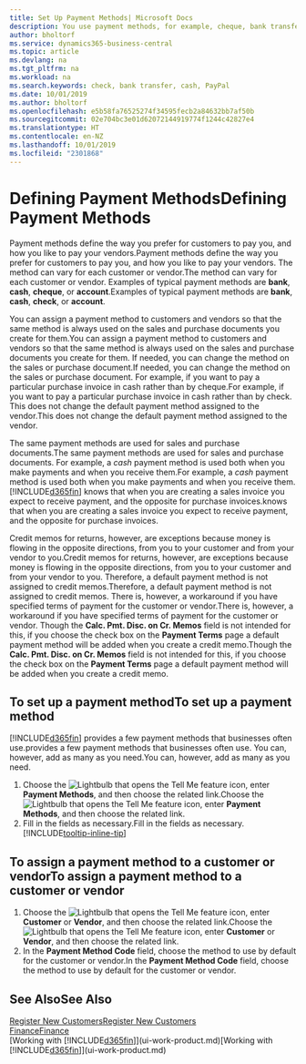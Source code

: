 ```yaml
---
title: Set Up Payment Methods| Microsoft Docs
description: You use payment methods, for example, cheque, bank transfer, cash, or PayPal, to define how sales and purchase invoices will be paid.
author: bholtorf
ms.service: dynamics365-business-central
ms.topic: article
ms.devlang: na
ms.tgt_pltfrm: na
ms.workload: na
ms.search.keywords: check, bank transfer, cash, PayPal
ms.date: 10/01/2019
ms.author: bholtorf
ms.openlocfilehash: e5b58fa76525274f34595fecb2a84632bb7af50b
ms.sourcegitcommit: 02e704bc3e01d62072144919774f1244c42827e4
ms.translationtype: HT
ms.contentlocale: en-NZ
ms.lasthandoff: 10/01/2019
ms.locfileid: "2301868"
---
```

# <a name="defining-payment-methods"></a><span data-ttu-id="ad89f-103">Defining Payment Methods</span><span class="sxs-lookup"><span data-stu-id="ad89f-103">Defining Payment Methods</span></span>
<span data-ttu-id="ad89f-104">Payment methods define the way you prefer for customers to pay you, and how you like to pay your vendors.</span><span class="sxs-lookup"><span data-stu-id="ad89f-104">Payment methods define the way you prefer for customers to pay you, and how you like to pay your vendors.</span></span> <span data-ttu-id="ad89f-105">The method can vary for each customer or vendor.</span><span class="sxs-lookup"><span data-stu-id="ad89f-105">The method can vary for each customer or vendor.</span></span> <span data-ttu-id="ad89f-106">Examples of typical payment methods are **bank**, **cash**, **cheque**, or **account**.</span><span class="sxs-lookup"><span data-stu-id="ad89f-106">Examples of typical payment methods are **bank**, **cash**, **check**, or **account**.</span></span>

<span data-ttu-id="ad89f-107">You can assign a payment method to customers and vendors so that the same method is always used on the sales and purchase documents you create for them.</span><span class="sxs-lookup"><span data-stu-id="ad89f-107">You can assign a payment method to customers and vendors so that the same method is always used on the sales and purchase documents you create for them.</span></span> <span data-ttu-id="ad89f-108">If needed, you can change the method on the sales or purchase document.</span><span class="sxs-lookup"><span data-stu-id="ad89f-108">If needed, you can change the method on the sales or purchase document.</span></span> <span data-ttu-id="ad89f-109">For example, if you want to pay a particular purchase invoice in cash rather than by cheque.</span><span class="sxs-lookup"><span data-stu-id="ad89f-109">For example, if you want to pay a particular purchase invoice in cash rather than by check.</span></span> <span data-ttu-id="ad89f-110">This does not change the default payment method assigned to the vendor.</span><span class="sxs-lookup"><span data-stu-id="ad89f-110">This does not change the default payment method assigned to the vendor.</span></span>

<span data-ttu-id="ad89f-111">The same payment methods are used for sales and purchase documents.</span><span class="sxs-lookup"><span data-stu-id="ad89f-111">The same payment methods are used for sales and purchase documents.</span></span> <span data-ttu-id="ad89f-112">For example, a _cash_ payment method is used both when you make payments and when you receive them.</span><span class="sxs-lookup"><span data-stu-id="ad89f-112">For example, a _cash_ payment method is used both when you make payments and when you receive them.</span></span> [!INCLUDE[d365fin](includes/d365fin_md.md)] <span data-ttu-id="ad89f-113">knows that when you are creating a sales invoice you expect to receive payment, and the opposite for purchase invoices.</span><span class="sxs-lookup"><span data-stu-id="ad89f-113">knows that when you are creating a sales invoice you expect to receive payment, and the opposite for purchase invoices.</span></span>

<span data-ttu-id="ad89f-114">Credit memos for returns, however, are exceptions because money is flowing in the opposite directions, from you to your customer and from your vendor to you.</span><span class="sxs-lookup"><span data-stu-id="ad89f-114">Credit memos for returns, however, are exceptions because money is flowing in the opposite directions, from you to your customer and from your vendor to you.</span></span> <span data-ttu-id="ad89f-115">Therefore, a default payment method is not assigned to credit memos.</span><span class="sxs-lookup"><span data-stu-id="ad89f-115">Therefore, a default payment method is not assigned to credit memos.</span></span> <span data-ttu-id="ad89f-116">There is, however, a workaround if you have specified terms of payment for the customer or vendor.</span><span class="sxs-lookup"><span data-stu-id="ad89f-116">There is, however, a workaround if you have specified terms of payment for the customer or vendor.</span></span> <span data-ttu-id="ad89f-117">Though the **Calc. Pmt. Disc. on Cr. Memos** field is not intended for this, if you choose the check box on the **Payment Terms** page a default payment method will be added when you create a credit memo.</span><span class="sxs-lookup"><span data-stu-id="ad89f-117">Though the **Calc. Pmt. Disc. on Cr. Memos** field is not intended for this, if you choose the check box on the **Payment Terms** page a default payment method will be added when you create a credit memo.</span></span>

## <a name="to-set-up-a-payment-method"></a><span data-ttu-id="ad89f-118">To set up a payment method</span><span class="sxs-lookup"><span data-stu-id="ad89f-118">To set up a payment method</span></span>
[!INCLUDE[d365fin](includes/d365fin_md.md)] <span data-ttu-id="ad89f-119">provides a few payment methods that businesses often use.</span><span class="sxs-lookup"><span data-stu-id="ad89f-119">provides a few payment methods that businesses often use.</span></span> <span data-ttu-id="ad89f-120">You can, however, add as many as you need.</span><span class="sxs-lookup"><span data-stu-id="ad89f-120">You can, however, add as many as you need.</span></span>

1. <span data-ttu-id="ad89f-121">Choose the ![Lightbulb that opens the Tell Me feature](media/ui-search/search_small.png "Tell me what you want to do") icon, enter **Payment Methods**, and then choose the related link.</span><span class="sxs-lookup"><span data-stu-id="ad89f-121">Choose the ![Lightbulb that opens the Tell Me feature](media/ui-search/search_small.png "Tell me what you want to do") icon, enter **Payment Methods**, and then choose the related link.</span></span>
2. <span data-ttu-id="ad89f-122">Fill in the fields as necessary.</span><span class="sxs-lookup"><span data-stu-id="ad89f-122">Fill in the fields as necessary.</span></span> [!INCLUDE[tooltip-inline-tip](includes/tooltip-inline-tip_md.md)]

## <a name="to-assign-a-payment-method-to-a-customer-or-vendor"></a><span data-ttu-id="ad89f-123">To assign a payment method to a customer or vendor</span><span class="sxs-lookup"><span data-stu-id="ad89f-123">To assign a payment method to a customer or vendor</span></span>
1. <span data-ttu-id="ad89f-124">Choose the ![Lightbulb that opens the Tell Me feature](media/ui-search/search_small.png "Tell me what you want to do") icon, enter **Customer** or **Vendor**, and then choose the related link.</span><span class="sxs-lookup"><span data-stu-id="ad89f-124">Choose the ![Lightbulb that opens the Tell Me feature](media/ui-search/search_small.png "Tell me what you want to do") icon, enter **Customer** or **Vendor**, and then choose the related link.</span></span>
2. <span data-ttu-id="ad89f-125">In the **Payment Method Code** field, choose the method to use by default for the customer or vendor.</span><span class="sxs-lookup"><span data-stu-id="ad89f-125">In the **Payment Method Code** field, choose the method to use by default for the customer or vendor.</span></span>

## <a name="see-also"></a><span data-ttu-id="ad89f-126">See Also</span><span class="sxs-lookup"><span data-stu-id="ad89f-126">See Also</span></span>
[<span data-ttu-id="ad89f-127">Register New Customers</span><span class="sxs-lookup"><span data-stu-id="ad89f-127">Register New Customers</span></span>](sales-how-register-new-customers.md)  
[<span data-ttu-id="ad89f-128">Finance</span><span class="sxs-lookup"><span data-stu-id="ad89f-128">Finance</span></span>](finance.md)  
<span data-ttu-id="ad89f-129">[Working with [!INCLUDE[d365fin](includes/d365fin_md.md)]](ui-work-product.md)</span><span class="sxs-lookup"><span data-stu-id="ad89f-129">[Working with [!INCLUDE[d365fin](includes/d365fin_md.md)]](ui-work-product.md)</span></span>  
